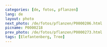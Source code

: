 ```yaml
---
categories: [de, fotos, pflanzen]
lang: de
layout: photo
next_photo: /de/fotos/pflanzen/P0000206.html
picname: P0000218
prev_photo: /de/fotos/pflanzen/P0000273.html
tags: [Elefantenberg, Tree]
---
```

